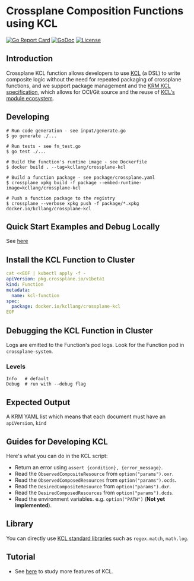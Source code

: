 # Crossplane Composition Functions using KCL

[![Go Report Card](https://goreportcard.com/badge/kcl-lang.io/crossplane-kcl)](https://goreportcard.com/report/kcl-lang.io/crossplane-kcl)
[![GoDoc](https://godoc.org/kcl-lang.io/crossplane-kcl?status.svg)](https://godoc.org/kcl-lang.io/crossplane-kcl)
[![License](https://img.shields.io/badge/License-Apache%202.0-blue.svg)](https://kcl-lang.io/crossplane-kcl/blob/main/LICENSE)

## Introduction

Crossplane KCL function allows developers to use [KCL](https://kcl-lang.io/) (a DSL) to write composite logic without the need for repeated packaging of crossplane functions, and we support package management and the [KRM KCL specification](https://github.com/kcl-lang/krm-kcl), which allows for OCI/Git source and the reuse of [KCL's module ecosystem](https://artifacthub.io/packages/search?org=kcl&sort=relevance&page=1).

## Developing

```shell
# Run code generation - see input/generate.go
$ go generate ./...

# Run tests - see fn_test.go
$ go test ./...

# Build the function's runtime image - see Dockerfile
$ docker build . --tag=kcllang/crossplane-kcl

# Build a function package - see package/crossplane.yaml
$ crossplane xpkg build -f package --embed-runtime-image=kcllang/crossplane-kcl

# Push a function package to the registry
$ crossplane --verbose xpkg push -f package/*.xpkg docker.io/kcllang/crossplane-kcl
```

## Quick Start Examples and Debug Locally

See [here](./examples/resources/basic/)

## Install the KCL Function to Cluster

```yaml
cat <<EOF | kubectl apply -f -
apiVersion: pkg.crossplane.io/v1beta1
kind: Function
metadata:
  name: kcl-function
spec:
  package: docker.io/kcllang/crossplane-kcl
EOF
```

## Debugging the KCL Function in Cluster

Logs are emitted to the Function's pod logs. Look for the Function pod in `crossplane-system`.

### Levels

```shell
Info   # default
Debug  # run with --debug flag
```

## Expected Output

A KRM YAML list which means that each document must have an `apiVersion`, `kind`

## Guides for Developing KCL

Here's what you can do in the KCL script:

+ Return an error using `assert {condition}, {error_message}`.
+ Read the `ObservedCompositeResource` from `option("params").oxr`.
+ Read the `ObservedComposedResources` from `option("params").ocds`.
+ Read the `DesiredCompositeResource` from `option("params").dxr`.
+ Read the `DesiredComposedResources` from `option("params").dcds`.
+ Read the environment variables. e.g. `option("PATH")` (**Not yet implemented**).

## Library

You can directly use [KCL standard libraries](https://kcl-lang.io/docs/reference/model/overview) such as `regex.match`, `math.log`.

## Tutorial

+ See [here](https://kcl-lang.io/docs/reference/lang/tour) to study more features of KCL.
